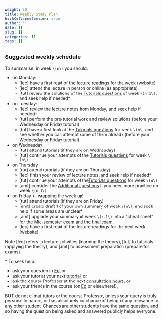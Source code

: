 ```yaml
---
weight: 20
title: Weekly Study Plan
bookCollapseSection: true 
author: ''
date: []
slug: []
categories: []
tags: []
---
```



**<p style="font-size:18px;">Suggested weekly schedule</p>**

To summarise, in week `\(n\)` you should: 

- on Monday:
    - [lec] have a first read of the lecture readings for the week (website)
    - [lec] attend the lecture in person or online (as appropriate)
    - [tut] review the solutions of the [Tutorials questions](https://canvas.lms.unimelb.edu.au/courses/173733/modules/items/4464392) of week `\(n-1\)`, and seek help if needed*
- on Tuesday:
    - [lec] review the lecture notes from Monday, and seek help if needed*
    - [tut] perform the pre-tutorial work and review solutions (before your Wednesday or Friday tutorial)
    - [tut] have a first look at the [Tutorials questions](https://canvas.lms.unimelb.edu.au/courses/173733/modules/items/4464392) for week `\(n\)` and see whether you can attempt some of them already (before your Wednesday or Friday tutorial)
    <!-- - [amt] review the [solutions to the review questions](https://canvas.lms.unimelb.edu.au/courses/107520/modules/items/3123110) of week `\(n-2\)`, and seek help if needed* -->
- on Wednesday
    - [tut] attend tutorials (if they are on Wednesday)
    - [tut] continue your attempts of the [Tutorials questions](https://canvas.lms.unimelb.edu.au/courses/173733/modules/items/4464392) for week `\(n\)`
- on Thursday
    - [tut] attend tutorials (if they are on Thursday)
    - [lec] finish your review of lecture notes, and seek help if needed*
    - [tut] continue your attempts of the[Tutorials questions](https://canvas.lms.unimelb.edu.au/courses/173733/modules/items/4464392) for week `\(n\)`
    - [amt] consider the [Additional questions](https://canvas.lms.unimelb.edu.au/courses/173733/modules/items/4464393) if you need more practice on week `\(n-1\)`
- on Friday <- wrapping the week up!
    - [tut] attend tutorials (if they are on Friday)
    - [amt] create draft 1 of your own summary of week `\(n\)`, and seek help if some areas are unclear*
    - [amt] upgrade your summary of week `\(n-1\)` into a "cheat sheet" for the [Mid-semester exam and the final exam](../0-subject-guide/Assessment).
    - [lec] have a first read of the lecture readings for the next week (website)

Note [lec] refers to lecture activities (learning the theory), [tut] to tutorials (applying the theory), and [amt] to assessment preparation (prepare for exams).

\* To seek help:

- ask your question in [Ed](https://canvas.lms.unimelb.edu.au/courses/173733/external_tools/5601?display=borderless), or
- ask your tutor at your next [tutorial](../0-subject-guide/Activities/#tutorials), or
- ask the course Professor at the next [consultation hours](../0-subject-guide), or
- ask your friends in the course (on [Ed](https://canvas.lms.unimelb.edu.au/courses/173733/external_tools/5601?display=borderless) or elsewhere!),

BUT do not e-mail tutors or the course Professor, unless your query is truly personal in nature, or has absolutely no chance of being of any relevance to any other student. Chances are other students have the same question, and so having the question being asked and answered publicly helps everyone.
